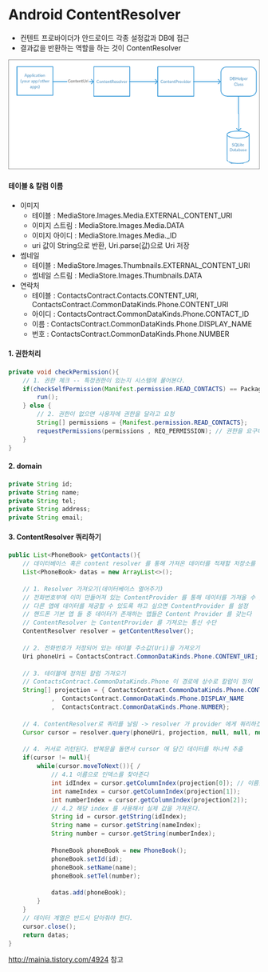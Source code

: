 
# Android ContentResolver

- 컨텐트 프로바이더가 안드로이드 각종 설정값과 DB에 접근
- 결과값을 반환하는 역할을 하는 것이 ContentResolver

![](https://github.com/qskeksq/AD_Contacts/blob/master/pic/image001.png)

#### 테이블 & 칼럼 이름
- 이미지
    - 테이블 : MediaStore.Images.Media.EXTERNAL_CONTENT_URI
    - 이미지 스트림 : MediaStore.Images.Media.DATA
    - 이미지 아이디 : MediaStore.Images.Media._ID
    - uri 값이 String으로 반환, Uri.parse(값)으로 Uri 저장
- 썸네일
    - 테이블 : MediaStore.Images.Thumbnails.EXTERNAL_CONTENT_URI
    - 썸네일 스트림 : MediaStore.Images.Thumbnails.DATA
- 연락처
    - 테이블 : ContactsContract.Contacts.CONTENT_URI, ContactsContract.CommonDataKinds.Phone.CONTENT_URI
    - 아이디 : ContactsContract.CommonDataKinds.Phone.CONTACT_ID
    - 이름 : ContactsContract.CommonDataKinds.Phone.DISPLAY_NAME
    - 번호 : ContactsContract.CommonDataKinds.Phone.NUMBER


#### 1. 권한처리

```java
private void checkPermission(){
    // 1. 권한 체크 -- 특정권한이 있는지 시스템에 물어본다.
    if(checkSelfPermission(Manifest.permission.READ_CONTACTS) == PackageManager.PERMISSION_GRANTED){
        run();
    } else {
        // 2. 권한이 없으면 사용자에 권한을 달라고 요청
        String[] permissions = {Manifest.permission.READ_CONTACTS};
        requestPermissions(permissions , REQ_PERMISSION); // 권한을 요구하는 팝업이 사용자에게 보여진다
    }
}
```

#### 2. domain

```java
private String id;
private String name;
private String tel;
private String address;
private String email;
```


#### 3. ContentResolver 쿼리하기
```java
public List<PhoneBook> getContacts(){
    // 데이터베이스 혹은 content resolver 를 통해 가져온 데이터를 적재할 저장소를 먼저 정의
    List<PhoneBook> datas = new ArrayList<>();

    // 1. Resolver 가져오기(데이터베이스 열어주기)
    // 전화번호부에 이미 만들어져 있는 ContentProvider 를 통해 데이터를 가져올 수 있음
    // 다른 앱에 데이터를 제공할 수 있도록 하고 싶으면 ContentProvider 를 설정
    // 핸드폰 기본 앱 들 중 데이터가 존재하는 앱들은 Content Provider 를 갖는다
    // ContentResolver 는 ContentProvider 를 가져오는 통신 수단
    ContentResolver resolver = getContentResolver();

    // 2. 전화번호가 저장되어 있는 테이블 주소값(Uri)을 가져오기
    Uri phoneUri = ContactsContract.CommonDataKinds.Phone.CONTENT_URI;

    // 3. 테이블에 정의된 칼럼 가져오기
    // ContactsContract.CommonDataKinds.Phone 이 경로에 상수로 칼럼이 정의
    String[] projection = { ContactsContract.CommonDataKinds.Phone.CONTACT_ID // 인덱스 값, 중복될 수 있음 -- 한 사람 번호가 여러개인 경우
            ,  ContactsContract.CommonDataKinds.Phone.DISPLAY_NAME
            ,  ContactsContract.CommonDataKinds.Phone.NUMBER};

    // 4. ContentResolver로 쿼리를 날림 -> resolver 가 provider 에게 쿼리하겠다고 요청
    Cursor cursor = resolver.query(phoneUri, projection, null, null, null);

    // 4. 커서로 리턴된다. 반복문을 돌면서 cursor 에 담긴 데이터를 하나씩 추출
    if(cursor != null){
        while(cursor.moveToNext()){ /
            // 4.1 이름으로 인덱스를 찾아준다
            int idIndex = cursor.getColumnIndex(projection[0]); // 이름을 넣어주면 그 칼럼을 가져와준다.
            int nameIndex = cursor.getColumnIndex(projection[1]);
            int numberIndex = cursor.getColumnIndex(projection[2]);
            // 4.2 해당 index 를 사용해서 실제 값을 가져온다.
            String id = cursor.getString(idIndex);
            String name = cursor.getString(nameIndex);
            String number = cursor.getString(numberIndex);

            PhoneBook phoneBook = new PhoneBook();
            phoneBook.setId(id);
            phoneBook.setName(name);
            phoneBook.setTel(number);

            datas.add(phoneBook);
        }
    }
    // 데이터 계열은 반드시 닫아줘야 한다.
    cursor.close(); 
    return datas;
}
```

http://mainia.tistory.com/4924 참고